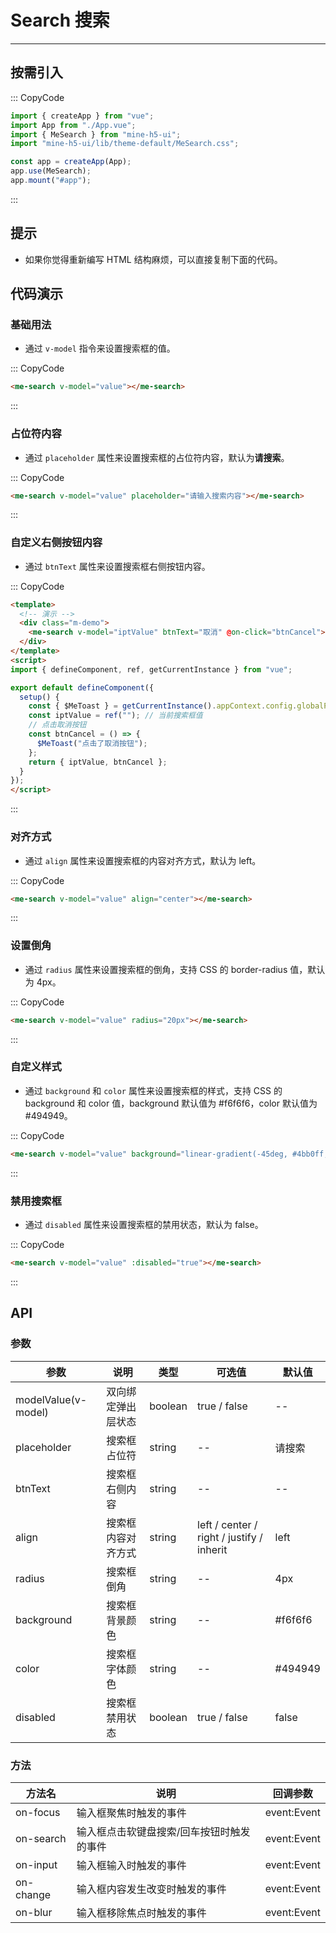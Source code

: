 # Search 搜索

---

## 按需引入

::: CopyCode

```JavaScript
import { createApp } from "vue";
import App from "./App.vue";
import { MeSearch } from "mine-h5-ui";
import "mine-h5-ui/lib/theme-default/MeSearch.css";

const app = createApp(App);
app.use(MeSearch);
app.mount("#app");
```

:::

## 提示

- 如果你觉得重新编写 HTML 结构麻烦，可以直接复制下面的代码。

## 代码演示

### 基础用法

- 通过 `v-model` 指令来设置搜索框的值。

::: CopyCode

```HTML
<me-search v-model="value"></me-search>
```

:::

### 占位符内容

- 通过 `placeholder` 属性来设置搜索框的占位符内容，默认为**请搜索**。

::: CopyCode

```HTML
<me-search v-model="value" placeholder="请输入搜索内容"></me-search>
```

:::

### 自定义右侧按钮内容

- 通过 `btnText` 属性来设置搜索框右侧按钮内容。

::: CopyCode

```HTML
<template>
  <!-- 演示 -->
  <div class="m-demo">
    <me-search v-model="iptValue" btnText="取消" @on-click="btnCancel"></me-search>
  </div>
</template>
<script>
import { defineComponent, ref, getCurrentInstance } from "vue";

export default defineComponent({
  setup() {
    const { $MeToast } = getCurrentInstance().appContext.config.globalProperties;
    const iptValue = ref(""); // 当前搜索框值
    // 点击取消按钮
    const btnCancel = () => {
      $MeToast("点击了取消按钮");
    };
    return { iptValue, btnCancel };
  }
});
</script>
```

:::

### 对齐方式

- 通过 `align` 属性来设置搜索框的内容对齐方式，默认为 left。

::: CopyCode

```HTML
<me-search v-model="value" align="center"></me-search>
```

:::

### 设置倒角

- 通过 `radius` 属性来设置搜索框的倒角，支持 CSS 的 border-radius 值，默认为 4px。

::: CopyCode

```HTML
<me-search v-model="value" radius="20px"></me-search>
```

:::

### 自定义样式

- 通过 `background` 和 `color` 属性来设置搜索框的样式，支持 CSS 的 background 和 color 值，background 默认值为 #f6f6f6，color 默认值为 #494949。

::: CopyCode

```HTML
<me-search v-model="value" background="linear-gradient(-45deg, #4bb0ff, #6149f6)" color="#fff"></me-search>
```

:::

### 禁用搜索框

- 通过 `disabled` 属性来设置搜索框的禁用状态，默认为 false。

::: CopyCode

```HTML
<me-search v-model="value" :disabled="true"></me-search>
```

:::

## API

### 参数

| 参数                | 说明               | 类型    | 可选值                                    | 默认值  |
|---------------------|--------------------|---------|-------------------------------------------|---------|
| modelValue(v-model) | 双向绑定弹出层状态 | boolean | true / false                              | --      |
| placeholder         | 搜索框占位符       | string  | --                                        | 请搜索  |
| btnText             | 搜索框右侧内容     | string  | --                                        | --      |
| align               | 搜索框内容对齐方式 | string  | left / center / right / justify / inherit | left    |
| radius              | 搜索框倒角         | string  | --                                        | 4px     |
| background          | 搜索框背景颜色     | string  | --                                        | #f6f6f6 |
| color               | 搜索框字体颜色     | string  | --                                        | #494949 |
| disabled            | 搜索框禁用状态     | boolean | true / false                              | false   |

### 方法

| 方法名    | 说明                                      | 回调参数    |
|-----------|-------------------------------------------|-------------|
| on-focus  | 输入框聚焦时触发的事件                    | event:Event |
| on-search | 输入框点击软键盘搜索/回车按钮时触发的事件 | event:Event |
| on-input  | 输入框输入时触发的事件                    | event:Event |
| on-change | 输入框内容发生改变时触发的事件            | event:Event |
| on-blur   | 输入框移除焦点时触发的事件                | event:Event |
